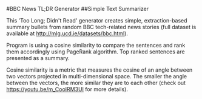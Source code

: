 #BBC News TL;DR Generator
##Simple Text Summarizer

This 'Too Long; Didn't Read' generator creates simple, extraction-based summary bullets from random BBC tech-related news stories (full dataset is available at http://mlg.ucd.ie/datasets/bbc.html).

Program is using a cosine similarity to compare the sentences and rank them accordingly using PageRank algorithm. Top ranked sentences are presented as a summary.

Cosine similarity is a metric that measures the cosine of an angle between two vectors projected in multi-dimensional space. The smaller the angle between the vectors, the more similar they are to each other (check out https://youtu.be/m_CooIRM3UI for more details).
